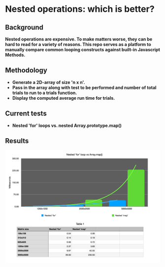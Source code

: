 # Nested operations: which is better?
## <b>Background
<p>Nested operations are expensive.  To make matters worse, they can be hard to read for a variety of reasons.  This repo serves as a platform to manually compare common looping constructs against built-in Javascript Methods.</p>

## <b>Methodology
* Generate a 2D-array of size 'n x n'.<br>
* Pass in the array along with test to be performed and number of total trials to run to a trials function. <br>
* Display the computed average run time for trials.

## <b>Current tests
* Nested 'for' loops vs. nested Array.prototype.map()

## <b>Results
![nested for vs nested map](results.png)